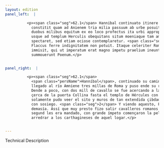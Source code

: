 ```yaml
---
layout: edition
panel_left:  |

          <p><span class="seg">62.1</span> Hannibal continuato itinere non prius
            constitit quam ad Anienem tria milia passuum ab urbe posuit castra, pauloque post cum
            duobus milibus equitum ex eo loco profectus ita urbi appropinquauit, ut a porta Collina
            usque ad templum Herculis obequitans situm moeniaque tam amplae ciuitatis non solum
            spectaret, sed etiam ociose contemplaretur. <span class="seg">2</span> Quem conspicatus Fuluius
            Flaccus ferre indignitatem non potuit. Itaque celeriter Romanos equites aduersus hostem
            immisit, qui ut imperatum erat magno impetu praelium ineuntes, facile ex eo loco
            summouerunt Poenum.</p>
        

panel_right:  |

          <p><span class="seg">62.1</span>
            <span class="persName">Hanníbal</span>, continuado su camino, no reçibió reposo primero que fue
            llegado al río Amniene tres millas de Roma y puso ende su real.
            Dende a poco, con dos mill de cavallo se fue acercando a la çibdad y, passando desde
            çerca de la puerta Collina fasta el templo de Hércules con arremetida a cavallo, no
            solamente pudo veer el sito y muros de tan extendida çibdad, mas aun de lo contemplar
            con sosiego. <span class="seg">2</span> Y viendo aquesto, Fulvio Flacco no pudo comportar tan indigna
            demasía. Assí que muy presto fizo salir cavalleros romanos contra enemigo, los quales,
            segund les era mandado, con grande ímpeto començaron la pelea y de ligero podieron
            arredrar a los carthagineses de aquel logar.</p>
        

---
```


Technical Description 